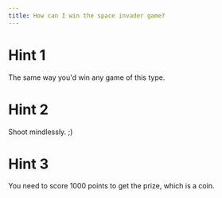 ```yaml
---
title: How can I win the space invader game?
---
```

# Hint 1
The same way you'd win any game of this type.

# Hint 2
Shoot mindlessly. ;)

# Hint 3
You need to score 1000 points to get the prize, which is a coin.

